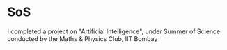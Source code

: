 # SoS

I completed a project on "Artificial Intelligence", under Summer of Science conducted by the Maths & Physics Club, IIT Bombay
